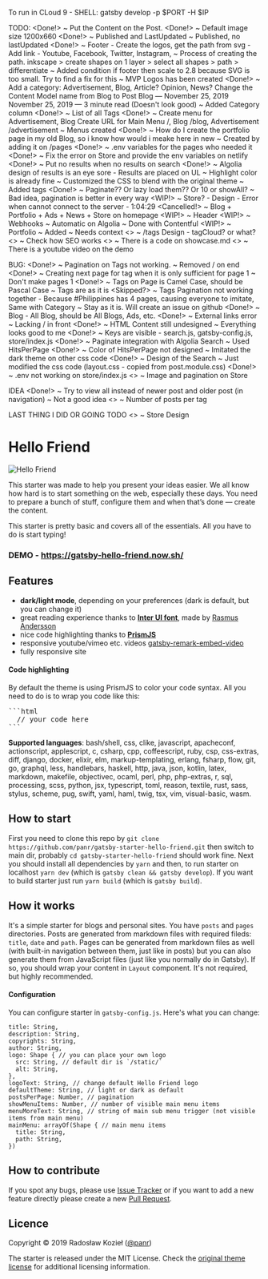 To run in CLoud 9 - SHELL: gatsby develop -p $PORT -H $IP

TODO:
  <Done!> ~ Put the Content on the Post.
  <Done!> ~ Default image size 1200x660
  <Done!> ~ Published and LastUpdated ~ Published, no lastUpdated
  <Done!> ~ Footer
              - Create the logos, get the path from svg
              - Add link
              - Youtube, Facebook, Twitter, Instagram, 
              ~ Process of creating the path. inkscape > create shapes on 1 layer > select all shapes > path > differentiate
              ~ Added condition if footer then scale to 2.8 because SVG is too small. Try to find a fix for this
              ~ MVP Logos has been created
  <Done!> ~ Add a category: Advertisement, Blog, Article? Opinion, News?
              Change the Content Model name from Blog to Post
              Blog — November 25, 2019
              November 25, 2019 — 3 minute read (Doesn't look good)
              ~ Added Category column
  <Done!> ~ List of all Tags
  <Done!> ~ Create menu for Advertisement, Blog
              Create URL for Main Menu /, Blog /blog, Advertisement /advertisement
              ~ Menus created
  <Done!> ~ How do I create the portfolio page in my old Blog, so i know how would i meake here in new
              ~ Created by adding it on /pages
  <Done!> ~ .env variables for the pages who needed it
  <Done!> ~ Fix the error on Store and provide the env variables on netlify
  <Done!> ~ Put no results when no results on search
  <Done!> ~ Algolia design of results is an eye sore
              - Results are placed on UL
              ~ Highlight color is already fine
              ~ Customized the CSS to blend with the original theme
              ~ Added tags
  <Done!> ~ Paginate?? Or lazy load them?? Or 10 or showAll?
              ~ Bad idea, pagination is better in every way
  <WIP!> ~ Store?
              - Design
              - Error when cannot connect to the server
              - 1:04:29
  <Cancelled!> ~ Blog + Portfolio + Ads + News + Store on homepage
  <WIP!> ~ Header
  <WIP!> ~ Webhooks
              ~ Automatic on Algolia
              ~ Done with Contentful
  <WIP!> ~ Portfolio
            ~ Added
            ~ Needs context
  <> ~ /tags Design
              - tagCloud? or what?
  <> ~ Check how SEO works
  <> ~ There is a code on showcase.md
  <> ~ There is a youtube video on the demo

BUG:
  <Done!> ~ Pagination on Tags not working. ~ Removed / on end
  <Done!> ~ Creating next page for tag when it is only sufficient for page 1 ~ Don't make pages 1
  <Done!> ~ Tags on Page is Camel Case, should be Pascal Case ~ Tags are as it is
  <Skipped?> ~ Tags Pagination not working together - Because #Philippines has 4 pages, causing everyone to imitate, Same with Category
              ~ Stay as it is. Will create an issue on github
  <Done!> ~ Blog - All Blog, should be All Blogs, Ads, etc.
  <Done!> ~ External links error
            ~ Lacking / in front
  <Done!> ~ HTML Content still undesigned
            ~ Everything looks good to me
  <Done!> ~ Keys are visible - search.js, gatsby-config.js, store/index.js
  <Done!> ~ Paginate integration with Algolia Search
              ~ Used HitsPerPage
  <Done!> ~ Color of HitsPerPage not designed
              ~ Imitated the dark theme on other css code
  <Done!> ~ Design of the Search
              ~ Just modified the css code (layout.css - copied from post.module.css)
  <Done!> ~ .env not working on store/index.js
  <> ~ Image and pagination on Store

IDEA
  <Done!> ~ Try to view all instead of newer post and older post (in navigation)
              ~ Not a good idea
  <> ~ Number of posts per tag

LAST THING I DID OR GOING TODO
  <> ~ Store Design

 # Hello Friend

![Hello Friend](https://github.com/panr/hugo-theme-hello-friend/blob/master/images/screenshot.png?raw=true)

This starter was made to help you present your ideas easier. We all know how hard is to start something on the web, especially these days. You need to prepare a bunch of stuff, configure them and when that’s done — create the content.

This starter is pretty basic and covers all of the essentials. All you have to do is start typing!

### DEMO - https://gatsby-hello-friend.now.sh/

## Features

- **dark/light mode**, depending on your preferences (dark is default, but you can change it)
- great reading experience thanks to [**Inter UI font**](https://rsms.me/inter/), made by [Rasmus Andersson](https://rsms.me/about/)
- nice code highlighting thanks to [**PrismJS**](https://prismjs.com)
- responsive youtube/vimeo etc. videos [gatsby-remark-embed-video](https://github.com/borgfriend/gatsby-remark-embed-video)
- fully responsive site

#### Code highlighting

By default the theme is using PrismJS to color your code syntax. All you need to do is to wrap you code like this:

<pre>
```html
  // your code here
```
</pre>

**Supported languages**: bash/shell, css, clike, javascript, apacheconf, actionscript, applescript, c, csharp, cpp, coffeescript, ruby, csp, css-extras, diff, django, docker, elixir, elm, markup-templating, erlang, fsharp, flow, git, go, graphql, less, handlebars, haskell, http, java, json, kotlin, latex, markdown, makefile, objectivec, ocaml, perl, php, php-extras, r, sql, processing, scss, python, jsx, typescript, toml, reason, textile, rust, sass, stylus, scheme, pug, swift, yaml, haml, twig, tsx, vim, visual-basic, wasm.

## How to start

First you need to clone this repo by `git clone https://github.com/panr/gatsby-starter-hello-friend.git` then switch to main dir, probably `cd gatsby-starter-hello-friend` should work fine. Next you should install all dependencies by `yarn` and then, to run starter on localhost `yarn dev` (which is `gatsby clean && gatsby develop`). If you want to build starter just run `yarn build` (which is `gatsby build`).

## How it works

It's a simple starter for blogs and personal sites. You have `posts` and `pages` directories. Posts are generated from markdown files with required fileds: `title`, `date` and `path`. Pages can be generated from markdown files as well (with built-in navigation between them, just like in posts) but you can also generate them from JavaScript files (just like you normally do in Gatsby). If so, you should wrap your content in `Layout` component. It's not required, but highly recommended.

#### Configuration

You can configure starter in `gatsby-config.js`. Here's what you can change:

```
title: String,
description: String,
copyrights: String,
author: String,
logo: Shape { // you can place your own logo
  src: String, // default dir is `/static/`
  alt: String,
},
logoText: String, // change default Hello Friend logo
defaultTheme: String, // light or dark as default
postsPerPage: Number, // pagination
showMenuItems: Number, // number of visible main menu items
menuMoreText: String, // string of main sub menu trigger (not visible items from main menu)
mainMenu: arrayOf(Shape { // main menu items
  title: String,
  path: String,
})
```

## How to contribute

If you spot any bugs, please use [Issue Tracker](https://github.com/panr/gatsby-starter-hello-friend/issues) or if you want to add a new feature directly please create a new [Pull Request](https://github.com/panr/gatsby-starter-hello-friend/pulls).

## Licence

Copyright © 2019 Radosław Kozieł ([@panr](https://radoslawkoziel.pl))

The starter is released under the MIT License. Check the [original theme license](https://github.com/panr/gatsby-starter-hello-friend.git/blob/master/LICENSE.md) for additional licensing information.
